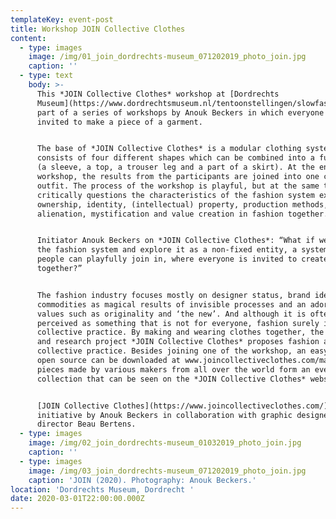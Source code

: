 ```yaml
---
templateKey: event-post
title: Workshop JOIN Collective Clothes
content:
  - type: images
    image: /img/01_join_dordrechts-museum_071202019_photo_join.jpg
    caption: ''
  - type: text
    body: >-
      This *JOIN Collective Clothes* workshop at [Dordrechts
      Museum](https://www.dordrechtsmuseum.nl/tentoonstellingen/slowfashion/) is
      part of a series of workshops by Anouk Beckers in which everyone is
      invited to make a piece of a garment.


      The base of *JOIN Collective Clothes* is a modular clothing system that
      consists of four different shapes which can be combined into a full outfit
      (a sleeve, a top, a trouser leg and a part of a skirt). At the end of the
      workshop, the results from the participants are joined into one complete
      outfit. The process of the workshop is playful, but at the same time it
      critically questions the characteristics of the fashion system exploring
      ownership, identity, (intellectual) property, production methods,
      alienation, mystification and value creation in fashion together.


      Initiator Anouk Beckers on *JOIN Collective Clothes*: “What if we open up
      the fashion system and explore it as a non-fixed entity, a system where
      people can playfully join in, where everyone is invited to create fashion
      together?”


      The fashion industry focuses mostly on designer status, brand identity,
      commodities as magical results of invisible processes and an adoration of
      values such as originality and ‘the new’. And although it is often
      perceived as something that is not for everyone, fashion surely is a
      collective practice. By making and wearing clothes together, the design
      and research project *JOIN Collective Clothes* proposes fashion as a
      collective practice. Besides joining one of the workshop, an easy-to-use
      open source can be downloaded at www.joincollectiveclothes.com/manual. The
      pieces made by various makers from all over the world form an ever-growing
      collection that can be seen on the *JOIN Collective Clothes* website.


      [JOIN Collective Clothes](https://www.joincollectiveclothes.com/) is an
      initiative by Anouk Beckers in collaboration with graphic designer and art
      director Beau Bertens.
  - type: images
    image: /img/02_join_dordrechts-museum_01032019_photo_join.jpg
    caption: ''
  - type: images
    image: /img/03_join_dordrechts-museum_071202019_photo_join.jpg
    caption: 'JOIN (2020). Photography: Anouk Beckers.'
location: 'Dordrechts Museum, Dordrecht '
date: 2020-03-01T22:00:00.000Z
---
```

